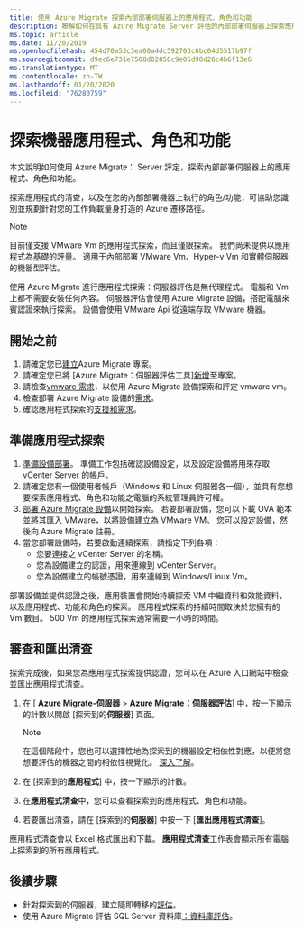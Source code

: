 ```yaml
---
title: 使用 Azure Migrate 探索內部部署伺服器上的應用程式、角色和功能
description: 瞭解如何在具有 Azure Migrate Server 評估的內部部署伺服器上探索應用程式、角色和功能。
ms.topic: article
ms.date: 11/20/2019
ms.openlocfilehash: 454d70a53c3ea00a4dc592703c0bc04d5517b97f
ms.sourcegitcommit: d9ec6e731e7508d02850c9e05d98d26c4b6f13e6
ms.translationtype: MT
ms.contentlocale: zh-TW
ms.lasthandoff: 01/20/2020
ms.locfileid: "76280759"
---
```

# <a name="discover-machine-apps-roles-and-features"></a>探索機器應用程式、角色和功能

本文說明如何使用 Azure Migrate： Server 評定，探索內部部署伺服器上的應用程式、角色和功能。

探索應用程式的清查，以及在您的內部部署機器上執行的角色/功能，可協助您識別並規劃針對您的工作負載量身打造的 Azure 遷移路徑。

> [!NOTE]
> 目前僅支援 VMware Vm 的應用程式探索，而且僅限探索。 我們尚未提供以應用程式為基礎的評量。 適用于內部部署 VMware Vm、Hyper-v Vm 和實體伺服器的機器型評估。

使用 Azure Migrate 進行應用程式探索：伺服器評估是無代理程式。 電腦和 Vm 上都不需要安裝任何內容。 伺服器評估會使用 Azure Migrate 設備，搭配電腦來賓認證來執行探索。 設備會使用 VMware Api 從遠端存取 VMware 機器。


## <a name="before-you-start"></a>開始之前

1. 請確定您已[建立](how-to-add-tool-first-time.md)Azure Migrate 專案。
2. 請確定您已將 [Azure Migrate：伺服器評估工具][新增](how-to-assess.md)至專案。
4. 請檢查[vmware 需求](migrate-support-matrix-vmware.md#vmware-requirements)，以使用 Azure Migrate 設備探索和評定 vmware vm。
5. 檢查部署 Azure Migrate 設備的[需求](migrate-appliance.md)。
6. 確認應用程式探索的[支援和需求](/migrate-support-matrix-vmware.md#application-discovery)。

## <a name="prepare-for-app-discovery"></a>準備應用程式探索

1. [準備設備部署](tutorial-prepare-vmware.md)。 準備工作包括確認設備設定，以及設定設備將用來存取 vCenter Server 的帳戶。
2. 請確定您有一個使用者帳戶（Windows 和 Linux 伺服器各一個），並具有您想要探索應用程式、角色和功能之電腦的系統管理員許可權。
3. [部署 Azure Migrate 設備](how-to-set-up-appliance-vmware.md)以開始探索。 若要部署設備，您可以下載 OVA 範本並將其匯入 VMware，以將設備建立為 VMware VM。 您可以設定設備，然後向 Azure Migrate 註冊。
2. 當您部署設備時，若要啟動連續探索，請指定下列各項：
    - 您要連接之 vCenter Server 的名稱。
    - 您為設備建立的認證，用來連線到 vCenter Server。
    - 您為設備建立的帳號憑證，用來連線到 Windows/Linux Vm。

部署設備並提供認證之後，應用裝置會開始持續探索 VM 中繼資料和效能資料，以及應用程式、功能和角色的探索。  應用程式探索的持續時間取決於您擁有的 Vm 數目。 500 Vm 的應用程式探索通常需要一小時的時間。

## <a name="review-and-export-the-inventory"></a>審查和匯出清查

探索完成後，如果您為應用程式探索提供認證，您可以在 Azure 入口網站中檢查並匯出應用程式清查。

1. 在 [ **Azure Migrate-伺服器** > **Azure Migrate：伺服器評估**] 中，按一下顯示的計數以開啟 [探索到的**伺服器**] 頁面。

    > [!NOTE]
    > 在這個階段中，您也可以選擇性地為探索到的機器設定相依性對應，以便將您想要評估的機器之間的相依性視覺化。 [深入了解](how-to-create-group-machine-dependencies.md)。

2. 在 [探索到的**應用程式**] 中，按一下顯示的計數。
3. 在**應用程式清查**中，您可以查看探索到的應用程式、角色和功能。
4. 若要匯出清查，請在 [探索到的**伺服器**] 中按一下 [**匯出應用程式清查**]。

應用程式清查會以 Excel 格式匯出和下載。 **應用程式清查**工作表會顯示所有電腦上探索到的所有應用程式。

## <a name="next-steps"></a>後續步驟

- 針對探索到的伺服器，建立隨即轉移的[評估](how-to-create-assessment.md)。
- 使用 Azure Migrate 評估 SQL Server 資料庫[：資料庫評估](https://docs.microsoft.com/sql/dma/dma-assess-sql-data-estate-to-sqldb?view=sql-server-2017)。
